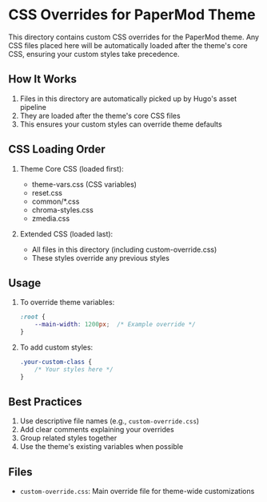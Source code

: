 # CSS Overrides for PaperMod Theme

This directory contains custom CSS overrides for the PaperMod theme. Any CSS files placed here will be automatically loaded after the theme's core CSS, ensuring your custom styles take precedence.

## How It Works

1. Files in this directory are automatically picked up by Hugo's asset pipeline
2. They are loaded after the theme's core CSS files
3. This ensures your custom styles can override theme defaults

## CSS Loading Order

1. Theme Core CSS (loaded first):
   - theme-vars.css (CSS variables)
   - reset.css
   - common/*.css
   - chroma-styles.css
   - zmedia.css

2. Extended CSS (loaded last):
   - All files in this directory (including custom-override.css)
   - These styles override any previous styles

## Usage

1. To override theme variables:
   ```css
   :root {
       --main-width: 1200px;  /* Example override */
   }
   ```

2. To add custom styles:
   ```css
   .your-custom-class {
       /* Your styles here */
   }
   ```

## Best Practices

1. Use descriptive file names (e.g., `custom-override.css`)
2. Add clear comments explaining your overrides
3. Group related styles together
4. Use the theme's existing variables when possible

## Files

- `custom-override.css`: Main override file for theme-wide customizations 